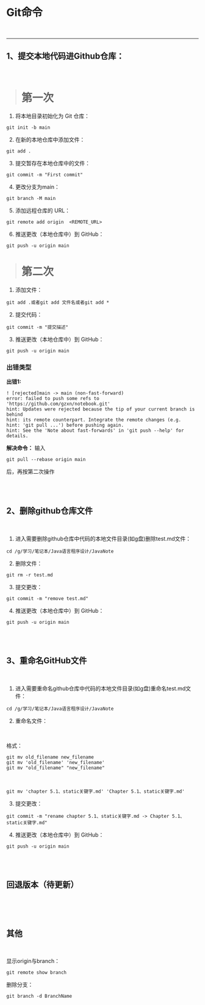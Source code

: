 # Git命令

</br>

---

## 1、提交本地代码进Github仓库： 

</br>

> # 第一次

1. 将本地目录初始化为 Git 仓库：
```
git init -b main
```

2. 在新的本地仓库中添加文件：
```
git add .
```

3. 提交暂存在本地仓库中的文件：
```
git commit -m "First commit"
```

4. 更改分支为main：
```
git branch -M main
```

5. 添加远程仓库的 URL：
```
git remote add origin  <REMOTE_URL> 
```

6. 推送更改（本地仓库中）到 GitHub：
```
git push -u origin main
```



> # 第二次

1. 添加文件：
```
git add .或者git add 文件名或者git add *
```
2. 提交代码：
```
git commit -m "提交描述"
``` 
3. 推送更改（本地仓库中）到 GitHub：
```
git push -u origin main
```




### 出错类型

**出错1:**

    ! [rejected]main -> main (non-fast-forward)
    error: failed to push some refs to 'https://github.com/gzxn/notebook.git'
    hint: Updates were rejected because the tip of your current branch is behind
    hint: its remote counterpart. Integrate the remote changes (e.g.
    hint: 'git pull ...') before pushing again.
    hint: See the 'Note about fast-forwards' in 'git push --help' for details.


**解决命令：** 输入
```
git pull --rebase origin main
```
后，再按第二次操作







</br>
</br>



## 2、删除github仓库文件

<br>

1. 进入需要删除github仓库中代码的本地文件目录(如g盘)删除test.md文件：
```
cd /g/学习/笔记本/Java语言程序设计/JavaNote
```
2. 删除文件：
```
git rm -r test.md
``` 

3. 提交更改：
```
git commit -m "remove test.md"
```

4. 推送更改（本地仓库中）到 GitHub：
```
git push -u origin main
```

<br>
<br>

## 3、重命名GitHub文件

<br>

1. 进入需要重命名github仓库中代码的本地文件目录(如g盘)重命名test.md文件：
```
cd /g/学习/笔记本/Java语言程序设计/JavaNote
```

2. 重命名文件：

<br>

格式：

```
git mv old_filename new_filename
git mv 'old_filename' 'new_filename'
git mv "old_filename" "new_filename"  
```

<br>

```
git mv 'chapter 5.1、static关键字.md' 'Chapter 5.1、static关键字.md'
``` 

3. 提交更改：
```
git commit -m "rename chapter 5.1、static关键字.md -> Chapter 5.1、static关键字.md"
```

4. 推送更改（本地仓库中）到 GitHub：
```
git push -u origin main
```


<br>
<br>

## 回退版本（待更新）


<br>
<br>
<br>

## 其他

<br>

显示origin与branch：
```
git remote show branch
```




删除分支：
```
git branch -d BranchName
```









